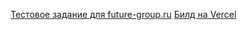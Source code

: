 [Тестовое задание для future-group.ru](https://github.com/fugr-ru/frontend-javascript-test-2)
[Билд на Vercel](https://search-books-pi.vercel.app)
